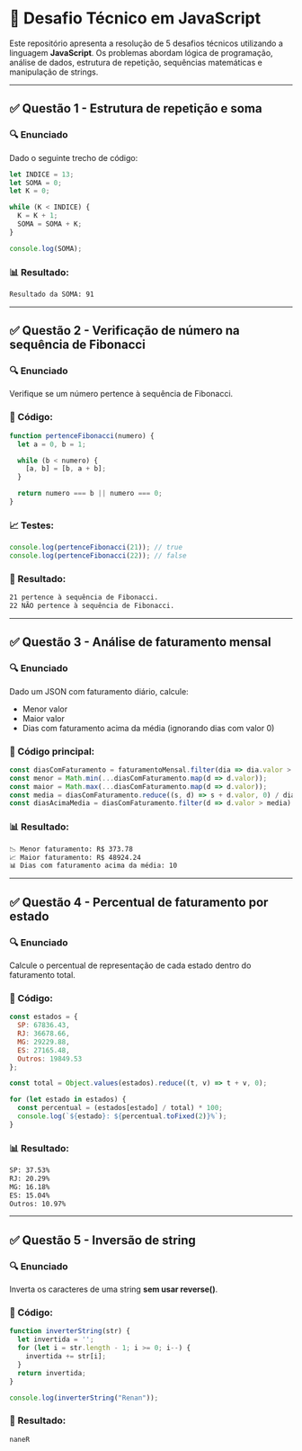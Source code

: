 # 💪 Desafio Técnico em JavaScript

Este repositório apresenta a resolução de 5 desafios técnicos utilizando a linguagem **JavaScript**. Os problemas abordam lógica de programação, análise de dados, estrutura de repetição, sequências matemáticas e manipulação de strings.

---

## ✅ Questão 1 - Estrutura de repetição e soma

### 🔍 Enunciado

Dado o seguinte trecho de código:

```js
let INDICE = 13;
let SOMA = 0;
let K = 0;

while (K < INDICE) {
  K = K + 1;
  SOMA = SOMA + K;
}

console.log(SOMA);
```

### 📊 Resultado:

```bash
Resultado da SOMA: 91
```

---

## ✅ Questão 2 - Verificação de número na sequência de Fibonacci

### 🔍 Enunciado

Verifique se um número pertence à sequência de Fibonacci.

### 📄 Código:

```js
function pertenceFibonacci(numero) {
  let a = 0, b = 1;

  while (b < numero) {
    [a, b] = [b, a + b];
  }

  return numero === b || numero === 0;
}
```

### 📈 Testes:

```js
console.log(pertenceFibonacci(21)); // true
console.log(pertenceFibonacci(22)); // false
```

### 📃 Resultado:

```bash
21 pertence à sequência de Fibonacci.
22 NÃO pertence à sequência de Fibonacci.
```

---

## ✅ Questão 3 - Análise de faturamento mensal

### 🔍 Enunciado

Dado um JSON com faturamento diário, calcule:

* Menor valor
* Maior valor
* Dias com faturamento acima da média (ignorando dias com valor 0)

### 📄 Código principal:

```js
const diasComFaturamento = faturamentoMensal.filter(dia => dia.valor > 0);
const menor = Math.min(...diasComFaturamento.map(d => d.valor));
const maior = Math.max(...diasComFaturamento.map(d => d.valor));
const media = diasComFaturamento.reduce((s, d) => s + d.valor, 0) / diasComFaturamento.length;
const diasAcimaMedia = diasComFaturamento.filter(d => d.valor > media).length;
```

### 📊 Resultado:

```bash
📉 Menor faturamento: R$ 373.78
📈 Maior faturamento: R$ 48924.24
📊 Dias com faturamento acima da média: 10
```

---

## ✅ Questão 4 - Percentual de faturamento por estado

### 🔍 Enunciado

Calcule o percentual de representação de cada estado dentro do faturamento total.

### 📄 Código:

```js
const estados = {
  SP: 67836.43,
  RJ: 36678.66,
  MG: 29229.88,
  ES: 27165.48,
  Outros: 19849.53
};

const total = Object.values(estados).reduce((t, v) => t + v, 0);

for (let estado in estados) {
  const percentual = (estados[estado] / total) * 100;
  console.log(`${estado}: ${percentual.toFixed(2)}%`);
}
```

### 📊 Resultado:

```bash
SP: 37.53%
RJ: 20.29%
MG: 16.18%
ES: 15.04%
Outros: 10.97%
```

---

## ✅ Questão 5 - Inversão de string

### 🔍 Enunciado

Inverta os caracteres de uma string **sem usar reverse()**.

### 📄 Código:

```js
function inverterString(str) {
  let invertida = '';
  for (let i = str.length - 1; i >= 0; i--) {
    invertida += str[i];
  }
  return invertida;
}

console.log(inverterString("Renan")); 

```

### 📃 Resultado:

```bash
naneR
```


